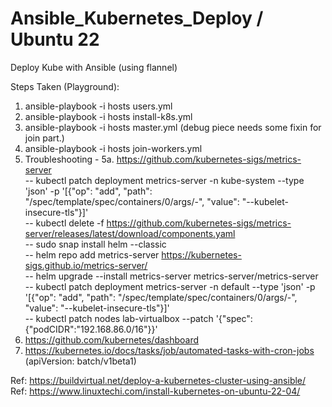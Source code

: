 # Ansible_Kubernetes_Deploy  / Ubuntu 22
Deploy Kube with Ansible (using flannel)

Steps Taken (Playground):

1. ansible-playbook -i hosts users.yml
2. ansible-playbook -i hosts install-k8s.yml
3. ansible-playbook -i hosts master.yml (debug piece needs some fixin for join part.)
4. ansible-playbook -i hosts join-workers.yml
5. Troubleshooting - 
5a. https://github.com/kubernetes-sigs/metrics-server
   <br> -- kubectl patch deployment metrics-server -n kube-system --type 'json' -p '[{"op": "add", "path": "/spec/template/spec/containers/0/args/-", "value": "--kubelet-insecure-tls"}]'
   <br> -- kubectl delete -f https://github.com/kubernetes-sigs/metrics-server/releases/latest/download/components.yaml
   <br> -- sudo snap install helm --classic
   <br> -- helm repo add metrics-server https://kubernetes-sigs.github.io/metrics-server/
   <br> -- helm upgrade --install metrics-server metrics-server/metrics-server
   <br> -- kubectl patch deployment metrics-server -n default --type 'json' -p '[{"op": "add", "path": "/spec/template/spec/containers/0/args/-", "value": "--kubelet-insecure-tls"}]'
   <br> -- kubectl patch nodes lab-virtualbox --patch '{"spec": {"podCIDR":"192.168.86.0/16"}}'
6. https://github.com/kubernetes/dashboard
7. https://kubernetes.io/docs/tasks/job/automated-tasks-with-cron-jobs (apiVersion: batch/v1beta1)


Ref: https://buildvirtual.net/deploy-a-kubernetes-cluster-using-ansible/ <br>
Ref: https://www.linuxtechi.com/install-kubernetes-on-ubuntu-22-04/
